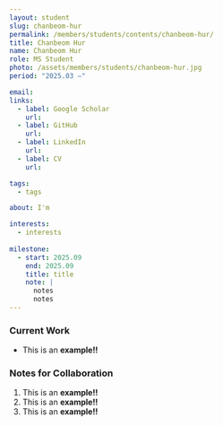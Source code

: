```yaml
---
layout: student
slug: chanbeom-hur
permalink: /members/students/contents/chanbeom-hur/
title: Chanbeom Hur
name: Chanbeom Hur
role: MS Student
photo: /assets/members/students/chanbeom-hur.jpg
period: "2025.03 —"

email: 
links:
  - label: Google Scholar
    url: 
  - label: GitHub
    url: 
  - label: LinkedIn
    url: 
  - label: CV
    url: 

tags:
  - tags

about: I'm 

interests:
  - interests
    
milestone:
  - start: 2025.09
    end: 2025.09
    title: title
    note: |
      notes
      notes
---
```


### Current Work
- This is an **example!!** 
  
### Notes for Collaboration
1. This is an **example!!** 
2. This is an **example!!** 
3. This is an **example!!** 
